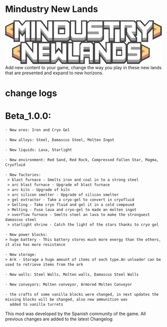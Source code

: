 # Mindustry New Lands
![logo](logo.png)
Add new content to your game, change the way you play in these new lands that are presented and expand to new horizons.

# change logs

# Beta_1.0.0: 

	· New ores: Iron and Cryo Gel

	· New alloys: Steel, Damascus Steel, Molten Ingot

	· New liquids: Lava, Starlight

	· New environment: Red Sand, Red Rock, Compressed Fallen Star, Magma, Cryofluid

	· New factories:
	 > blast furnace - Smelts iron and coal in to a strong steel
	 > arc blast furnace - Upgrade of blast furnace
	 > arc kiln - Upgrade of kiln
	 > arc silicon smelter - Upgrade of silicon smelter
	 > gel extractor - Take a cryo-gel to convert in cryofluid
	 > Gelling - Take cryo fluid and gel it in a cold compound
	 > Melting - Fuse lava and cryo-gel to made an molten ingot
	 > overflow furnace - Smelts steel an lava to make the stronguest damascus steel
	 > starlight shrine - Catch the light of the stars thanks to cryo gel

	· New power blocks: 
	> huge battery - This battery stores much more energy than the others, it also has more resistance

	· New storage:
	> Ark - Storage a huge amount of items of each type.An unloader can be used to retrieve items from the ark
  
	· New walls: Steel Walls, Molten walls, Damascus Steel Walls
  
	· New conveyors: Molten conveyor, Armored Molten Conveyor
  
	· the crafts of some vanilla blocks were changed, in next updates the missing blocks will be changed, also new ammunition was 
	  added to vanilla turrets

This mod was developed by the Spanish community of the game.
All previous changes are added to the latest Changelog
